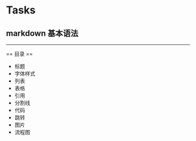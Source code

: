 # Tasks
##  markdown 基本语法
---------------
== 目录 ==
- 标题
 - 字体样式
 - 列表
 - 表格
 - 引用
 - 分割线
 - 代码
 - 跳转
 - 图片
 - 流程图
